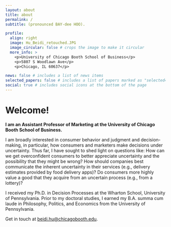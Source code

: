 ```yaml
---
layout: about
title: about
permalink: /
subtitle: (pronounced BAY-dee HOO).

profile:
  align: right
  image: Hu_Beidi_retouched.JPG
  image_circular: false # crops the image to make it circular
  more_info: >
    <p>University of Chicago Booth School of Business</p>
    <p>5807 S Woodlawn Ave</p>
    <p>Chicago, IL 60637</p>

news: false # includes a list of news items
selected_papers: false # includes a list of papers marked as "selected={true}"
social: true # includes social icons at the bottom of the page
---
```


# Welcome!

**I am an Assistant Professor of Marketing at the University of Chicago Booth School of Business.**

I am broadly interested in consumer behavior and judgment and decision-making, in particular, how consumers and marketers make decisions under uncertainty. Thus far, I have sought to shed light on questions like: How can we get overconfident consumers to better appreciate uncertainty and the possibility that they might be wrong? How should companies best communicate the inherent uncertainty in their services (e.g., delivery estimates provided by food delivery apps)? Do consumers more highly value a good that they acquire from an uncertain process (e.g., from a lottery)? 

I received my Ph.D. in Decision Processes at the Wharton School, University of Pennsylvania. Prior to my doctoral studies, I earned my B.A. summa cum laude in Philosophy, Politics, and Economics from the University of Pennsylvania. 

Get in touch at [beidi.hu@chicagobooth.edu](mailto:beidi.hu@chicagobooth.edu).
